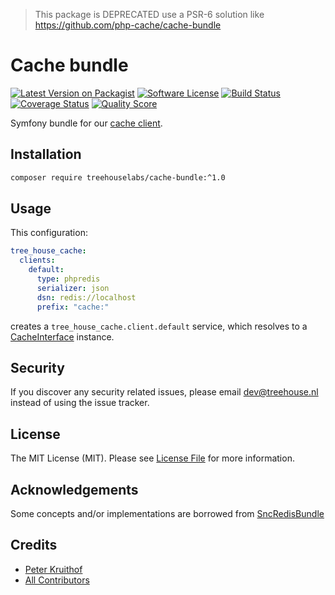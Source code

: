 > This package is DEPRECATED use a PSR-6 solution like https://github.com/php-cache/cache-bundle

Cache bundle
============

[![Latest Version on Packagist][ico-version]][link-packagist]
[![Software License][ico-license]](LICENSE.md)
[![Build Status][ico-travis]][link-travis]
[![Coverage Status][ico-scrutinizer]][link-scrutinizer]
[![Quality Score][ico-code-quality]][link-code-quality]

Symfony bundle for our [cache client][client].

[client]: https://github.com/treehouselabs/cache

## Installation

```sh
composer require treehouselabs/cache-bundle:^1.0
```


## Usage

This configuration:

```yaml
tree_house_cache:
  clients:
    default:
      type: phpredis
      serializer: json
      dsn: redis://localhost
      prefix: "cache:"
```

creates a `tree_house_cache.client.default` service, which resolves to a [CacheInterface][CI] instance.

[CI]: https://github.com/treehouselabs/cache/blob/master/src/TreeHouse/Cache/CacheInterface.php


## Security

If you discover any security related issues, please email dev@treehouse.nl
instead of using the issue tracker.


## License

The MIT License (MIT). Please see [License File](LICENSE.md) for more information.


## Acknowledgements
Some concepts and/or implementations are borrowed from [SncRedisBundle](https://github.com/snc/SncRedisBundle)


## Credits

- [Peter Kruithof][link-author]
- [All Contributors][link-contributors]


[ico-version]: https://img.shields.io/packagist/v/treehouselabs/cache-bundle.svg?style=flat-square
[ico-license]: https://img.shields.io/badge/license-MIT-brightgreen.svg?style=flat-square
[ico-travis]: https://img.shields.io/travis/treehouselabs/cache-bundle/master.svg?style=flat-square
[ico-scrutinizer]: https://img.shields.io/scrutinizer/coverage/g/treehouselabs/cache-bundle.svg?style=flat-square
[ico-code-quality]: https://img.shields.io/scrutinizer/g/treehouselabs/cache-bundle.svg?style=flat-square
[ico-downloads]: https://img.shields.io/packagist/dt/treehouselabs/cache-bundle.svg?style=flat-square

[link-packagist]: https://packagist.org/packages/treehouselabs/cache-bundle
[link-travis]: https://travis-ci.org/treehouselabs/cache-bundle
[link-scrutinizer]: https://scrutinizer-ci.com/g/treehouselabs/cache-bundle/code-structure
[link-code-quality]: https://scrutinizer-ci.com/g/treehouselabs/cache-bundle
[link-downloads]: https://packagist.org/packages/treehouselabs/cache-bundle
[link-author]: https://github.com/treehouselabs
[link-contributors]: ../../contributors
